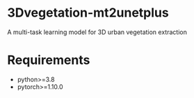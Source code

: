 # 3Dvegetation-mt2unetplus
A multi-task learning model for 3D urban vegetation extraction


# Requirements
* python>=3.8
* pytorch>=1.10.0

